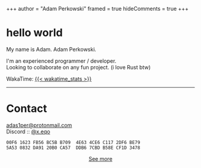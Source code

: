 +++
author = "Adam Perkowski"
framed = true
hideComments = true
+++

# hello world

My name is Adam. Adam Perkowski.

I'm an experienced programmer / developer.<br>
Looking to collaborate on any fun project. (i love Rust btw)

WakaTime: <a href="https://wakatime.com/@adamperkowski" target="_blank">{{< wakatime_stats >}}</a>

---

# Contact

<a href="mailto:adas1per@protonmail.com" target="_blank">adas1per@protonmail.com</a>
<br>
Discord :: <a href="https://discord.com/users/1101820235566305290" target="_blank">@x.eqo</a>

`00F6 1623 FB56 BC5B B709  4E63 4CE6 C117 2DF6 BE79`
<br>
`5A53 0832 DA91 20B0 CA57  DDB6 7CBD B58E CF1D 3478`

<div align="center"><a href="/about">See more</a></div>
